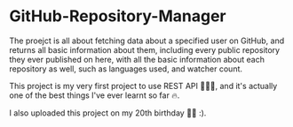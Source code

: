 # GitHub-Repository-Manager

The proejct is all about fetching data about a specified user on GitHub, and returns all basic information about them, including every public repository they ever published on here, with all the basic information about each repository as well, such as languages used, and watcher count.

This project is my very first project to use REST API 👩🏻‍💻, and it's actually one of the best things I've ever learnt so far 🔥.

I also uploaded this project on my 20th birthday 🎂🍰 :).
